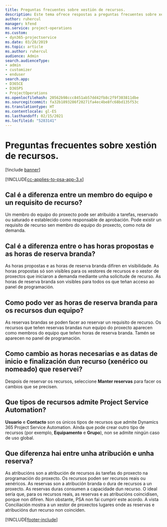 ```yaml
---
title: Preguntas frecuentes sobre xestión de recursos.
description: Este tema ofrece respostas a preguntas frecuentes sobre xestión de recursos.
author: ruhercul
manager: kfend
ms.service: project-operations
ms.custom:
- dyn365-projectservice
ms.date: 03/28/2019
ms.topic: article
ms.author: ruhercul
audience: Admin
search.audienceType:
- admin
- customizer
- enduser
search.app:
- D365CE
- D365PS
- ProjectOperations
ms.openlocfilehash: 20562b98ccc8451ab57dd42fb8c2f9f303811dbe
ms.sourcegitcommit: fa32b1893286f20271fa4ec4be8fc68bd135f53c
ms.translationtype: HT
ms.contentlocale: gl-ES
ms.lasthandoff: 02/15/2021
ms.locfileid: "5283141"
---
```

# <a name="resource-management-faq"></a>Preguntas frecuentes sobre xestión de recursos.

[!include [banner](../includes/psa-now-project-operations.md)]

[!INCLUDE[cc-applies-to-psa-app-3.x](../includes/cc-applies-to-psa-app-3x.md)]

## <a name="what-is-the-difference-between-a-team-member-and-a-resource-requirement"></a>Cal é a diferenza entre un membro do equipo e un requisito de recurso?

Un membro do equipo do proxecto pode ser atribuído a tarefas, reservado ou saturado e establecido como responsable de aprobación. Pode existir un requisito de recurso sen membro do equipo do proxecto, como nota de demanda. 

## <a name="what-is-the-difference-between-proposed-and-soft-booked-hours"></a>Cal é a diferenza entre o has horas propostas e as horas de reserva branda?

As horas propostas e as horas de reserva branda difiren en visibilidade. As horas propostas só son visibles para os xestores de recursos e o xestor de proxectos que iniciaron a demanda mediante unha solicitude de recurso. As horas de reserva branda son visibles para todos os que teñan acceso ao panel de programación.

## <a name="how-can-i-see-the-soft-booked-hours-for-resources-on-a-team"></a>Como podo ver as horas de reserva branda para os recursos dun equipo?

As reservas brandas se poden facer ao reservar un requisito de recurso. Os recursos que teñen reservas brandas nun equipo do proxecto aparecen como membros do equipo que teñen horas de reserva branda. Tamén se aparecen no panel de programación.

## <a name="how-do-i-change-the-required-hours-and-the-start-and-end-dates-for-a-resource-generic-or-named-that-i-booked"></a>Como cambio as horas necesarias e as datas de inicio e finalización dun recurso (xenérico ou nomeado) que reservei?

Despois de reservar os recursos, seleccione **Manter reservas** para facer os cambios que se precisen.

## <a name="what-resources-types-does-project-service-automation-support"></a>Que tipos de recursos admite Project Service Automation?

**Usuario** e **Contacto** son os únicos tipos de recursos que admite Dynamics 365 Project Service Automation. Aínda que pode crear outro tipo de recursos (por exemplo, **Equipamento** e **Grupo**), non se admite ningún caso de uso global.

## <a name="what-is-the-difference-between-an-assignment-and-a-booking"></a>Que diferenza hai entre unha atribución e unha reserva?

As atribucións son a atribución de recursos ás tarefas do proxecto na programación do proxecto. Os recursos poden ser recursos reais ou xenéricos. As reservas son a atribución branda o dura de recursos a un proxecto. As reservas duras consumen a capacidade dun recurso. O ideal sería que, para os recursos reais, as reservas e as atribucións coincidisen, porque non difiren. Non obstante, PSA non fai cumprir este acordo. A vista Conciliación mostra a un xestor de proxectos lugares onde as reservas e atribucións dun recurso non coinciden.


[!INCLUDE[footer-include](../includes/footer-banner.md)]